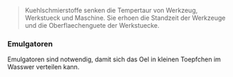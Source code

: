 > Kuehlschmierstoffe senken die Tempertaur von Werkzeug, Werkstueck und Maschine. Sie erhoen die Standzeit der Werkzeuge und die Oberflaechenguete der Werkstuecke.

### Emulgatoren
Emulgatoren sind notwendig, damit sich das Oel in kleinen Toepfchen im Wasswer verteilen kann. 